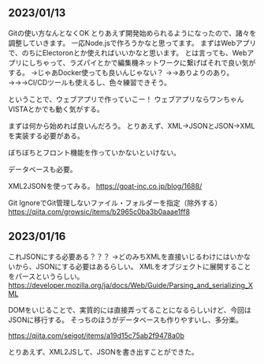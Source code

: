 

## 2023/01/13
Gitの使い方なんとなくOK
とりあえず開発始められるようになったので、諸々を調整していきます。
一応Node.jsで作ろうかなと思ってます。
まずはWebアプリで、のちにElectoronとか使えればいいかなと思います。
とは言っても、Webアプリにしちゃって、ラズパイとかで編集機ネットワークに繋げばそれで良い気がする。
→じゃあDocker使っても良いんじゃない？
→→ありよりのあり。
→→→CI/CDツールも使えるし、色々練習できそう。

ということで、ウェブアプリで作っていこー！
ウェブアプリならワンちゃんVISTAとかでも動く気がする。

まずは何から始めれば良いんだろう。
とりあえず、XML→JSONとJSON→XMLを実装する必要がある。

ぼちぼちとフロント機能を作っていかないといけない。

データベースも必要。

XML2JSONを使ってみる。
https://goat-inc.co.jp/blog/1688/

Git IgnoreでGit管理しないファイル・フォルダーを指定（除外する）
https://qiita.com/growsic/items/b2965c0ba3b0aaae1ff8


## 2023/01/16
これJSONにする必要ある？？？
→どのみちXMLを直接いじるわけにはいかないから、JSONにする必要はあるらしい。
XMLをオブジェクトに展開することをパースというらしい。
https://developer.mozilla.org/ja/docs/Web/Guide/Parsing_and_serializing_XML

DOMをいじることで、実質的には直接弄ってることになるらしいけど、今回はJSONに移行する。
そっちのほうがデータベースも作りやすいし、多分楽。

https://qiita.com/seigot/items/a19d15c75ab2f9478a0b

とりあえず、XML2JSして、JSONを書き出すことができた。
